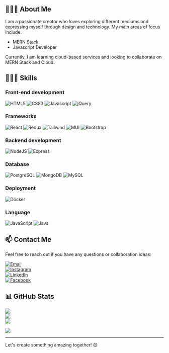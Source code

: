 ## 🧑🏻‍💼 About Me

I am a passionate creator who loves exploring different mediums and expressing myself through design and technology. My main areas of focus include:
- MERN Stack
- Javascript Developer

Currently, I am learning cloud-based services and looking to collaborate on MERN Stack and Cloud.

## 👨🏻‍💻 Skills

### Front-end development  
![HTML5](https://img.shields.io/badge/HTML5-E34F26?style=for-the-badge&logo=html5&logoColor=white)
![CSS3](https://img.shields.io/badge/CSS3-1572B6?style=for-the-badge&logo=css3&logoColor=white)
![Javascript](https://img.shields.io/badge/JavaScript-323330?style=for-the-badge&logo=javascript&logoColor=F7DF1E)
![jQuery](https://img.shields.io/badge/jQuery-0769AD?style=for-the-badge&logo=jquery&logoColor=white)

### Frameworks  
![React](https://img.shields.io/badge/React-20232A?style=for-the-badge&logo=react&logoColor=61DAFB)
![Redux](https://img.shields.io/badge/Redux-593D88?style=for-the-badge&logo=redux&logoColor=white)
![Tailwind](https://img.shields.io/badge/Tailwind_CSS-38B2AC?style=for-the-badge&logo=tailwind-css&logoColor=white)
![MUI](https://img.shields.io/badge/Material%20UI-007FFF?style=for-the-badge&logo=mui&logoColor=white)
![Bootstrap](https://img.shields.io/badge/Bootstrap-563D7C?style=for-the-badge&logo=bootstrap&logoColor=white)

### Backend development  
![NodeJS](https://img.shields.io/badge/Node.js-339933?style=for-the-badge&logo=nodedotjs&logoColor=white)
![Express](https://img.shields.io/badge/Express.js-000000?style=for-the-badge&logo=express&logoColor=white)

### Database  
![PostgreSQL](https://img.shields.io/badge/PostgreSQL-336791?style=for-the-badge&logo=postgresql&logoColor=white)
![MongoDB](https://img.shields.io/badge/MongoDB-4EA94B?style=for-the-badge&logo=mongodb&logoColor=white)
![MySQL](https://img.shields.io/badge/MySQL-005C84?style=for-the-badge&logo=mysql&logoColor=white)

### Deployment  
![Docker](https://img.shields.io/badge/Docker-2496ED?style=for-the-badge&logo=docker&logoColor=white)
<!--
![AWS](https://img.shields.io/badge/AWS-%23FF9900.svg?style=for-the-badge&logo=amazon-aws&logoColor=white)
![Oracle](https://img.shields.io/badge/Oracle-F80000?style=for-the-badge&logo=oracle&logoColor=white)
![Firebase](https://img.shields.io/badge/firebase-%23039BE5.svg?style=for-the-badge&logo=firebase)
![Netlify](https://img.shields.io/badge/netlify-%23000000.svg?style=for-the-badge&logo=netlify&logoColor=#00C7B7)
![Vercel](https://img.shields.io/badge/vercel-%23000000.svg?style=for-the-badge&logo=vercel&logoColor=white)
![Heroku](https://img.shields.io/badge/heroku-%23430098.svg?style=for-the-badge&logo=heroku&logoColor=white)
-->

### Language  
![JavaScript](https://img.shields.io/badge/JavaScript-323330?style=for-the-badge&logo=javascript&logoColor=F7DF1E)
![Java](https://img.shields.io/badge/java-%23ED8B00.svg?style=for-the-badge&logo=openjdk&logoColor=white)

## 📫 Contact Me

Feel free to reach out if you have any questions or collaboration ideas:

[![Email](https://img.shields.io/badge/Gmail-D14836?style=for-the-badge&logo=gmail&logoColor=white)](mailto:nitindivani2711@gmail.com)  
[![Instagram](https://img.shields.io/badge/Instagram-%23E4405F.svg?style=for-the-badge&logo=Instagram&logoColor=white)](https://www.instagram.com/nituu_divani_official/)  
[![LinkedIn](https://img.shields.io/badge/LinkedIn-0077B5?style=for-the-badge&logo=linkedin&logoColor=white)](https://www.linkedin.com/in/nituu-divani-62968931b/)  
[![Facebook](https://img.shields.io/badge/Facebook-1DA1F2?style=for-the-badge&logo=facebook&logoColor=white)]( https://www.linkedin.com/in/nitin-divani-62968931b/ )

## 📊 GitHub Stats

![](https://github-readme-stats.vercel.app/api?username=Nituudivani&theme=dark&hide_border=false&include_all_commits=true&count_private=true)  
![](https://github-readme-streak-stats.herokuapp.com/?user=Nituudivani&theme=dark&hide_border=false)  
![](https://github-readme-stats.vercel.app/api/top-langs/?username=Nituudivani&theme=dark&hide_border=false&include_all_commits=true&count_private=true&layout=compact)

![](https://komarev.com/ghpvc/?username=Nituudivani)

<hr/>

Let's create something amazing together! 😊
